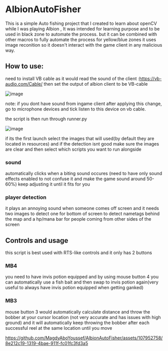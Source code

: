 # AlbionAutoFisher

This is a simple Auto fishing project that I created to learn about openCV while I was playing Albion , It was intended for learning purpose and to be used in black zone to automate the process.
but it can be combined with other macros to fully automate the process for yellow/blue zones
it uses image reconition so it doesn't interact with the game client in any malicious way.

## How to use: 
need to install VB cable as it would read the sound of the client :https://vb-audio.com/Cable/
then set the output of albion client to be VB-cable

![image](https://github.com/MagdyAboYoussef/AlbionAutoFisher/assets/107952758/3adc52dd-4ac3-4d43-84c0-62496d23815e)

note: if you dont have sound from ingame client after applying this change, go to microphone devices and tick listen to this device on vb cable.

the script is then run through runner.py


![image](https://github.com/MagdyAboYoussef/AlbionAutoFisher/assets/107952758/69fe61cd-d220-42e7-aa55-d2f5ac509378)

if its the first launch select the images that will used(by default they are located in resources) and if the detection isnt good make sure the images are clear
and then select which scripts you want to run alongside 
### sound
automatically clicks when a biting sound occures (need to have only sound effects enabled to not confuse it and make the game sound around 50-60%) keep adjusting it until it fits for you
### player detection
it plays an annoying sound when someone comes off screen and it needs two images to detect one for bottom of screen to detect nametags behind the map 
and a hp/mana bar for people coming from other sides of the screen 


## Controls and usage 
this script is best used with RTS-like controls and it only has 2 buttons 

### MB4
you need to have invis potion equipped and by using mouse button 4 you can automatically use a fish bait and then swap to invis potion again(very useful to always have invis potion equipped when getting ganked)

### MB3
mouse button 3 would automatically calculate distance  and throw the bobber at your cursor location  (not very accurate and has issues with high ground)
and it will automatically keep throwing the bobber after each successful reel at the same location until you move





https://github.com/MagdyAboYoussef/AlbionAutoFisher/assets/107952758/8e212c19-1319-4bae-911f-fc01fc3fd3a5


